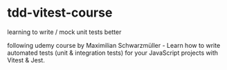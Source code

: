 # tdd-vitest-course

learning to write / mock unit tests better

following udemy course by Maximilian Schwarzmüller - Learn how to write automated tests (unit & integration tests) for your JavaScript projects with Vitest & Jest.